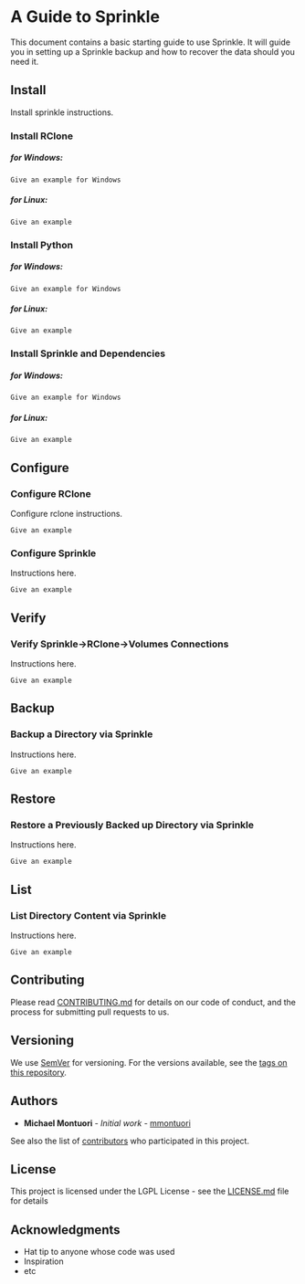 # A Guide to Sprinkle

This document contains a basic starting guide to use Sprinkle. It will guide you in setting up a Sprinkle
backup and how to recover the data should you need it.

## Install
Install sprinkle instructions.

### Install RClone
##### for Windows:
```
Give an example for Windows
```
##### for Linux:
```
Give an example
```

### Install Python
##### for Windows:
```
Give an example for Windows
```
##### for Linux:
```
Give an example
```

### Install Sprinkle and Dependencies
##### for Windows:
```
Give an example for Windows
```
##### for Linux:
```
Give an example
```

## Configure
### Configure RClone
Configure rclone instructions.
```
Give an example
```

### Configure Sprinkle
Instructions here.
```
Give an example
```

## Verify
### Verify Sprinkle->RClone->Volumes Connections
Instructions here.
```
Give an example
```

## Backup
### Backup a Directory via Sprinkle
Instructions here.
```
Give an example
```

## Restore
### Restore a Previously Backed up Directory via Sprinkle
Instructions here.
```
Give an example
```

## List
### List Directory Content via Sprinkle
Instructions here.
```
Give an example
```

## Contributing
Please read [CONTRIBUTING.md](https://gist.github.com/PurpleBooth/b24679402957c63ec426) for details on our code of conduct, and the process for submitting pull requests to us.

## Versioning
We use [SemVer](http://semver.org/) for versioning. For the versions available, see the [tags on this repository](https://github.com/your/project/tags). 

## Authors
* **Michael Montuori** - *Initial work* - [mmontuori](https://github.com/mmontuori)

See also the list of [contributors](https://github.com/mmontuori/sprinkle/contributors) who participated in this project.

## License

This project is licensed under the LGPL License - see the [LICENSE.md](https://github.com/mmontuori/sprinkle/LICENSE) file for details

## Acknowledgments

* Hat tip to anyone whose code was used
* Inspiration
* etc

